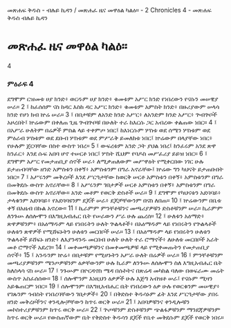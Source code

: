 ﻿
መጽሐፍ ቅዱስ - ብሉይ ኪዳን / መጽሐፈ ዜና መዋዕል ካልዕ። - 2 Chronicles 4 - መጽሐፍ ቅዱስ ብሉይ ኪዳን
# መጽሐፈ ዜና መዋዕል ካልዕ።
4
### ምዕራፍ 4
ደግሞም ርዝመቱ ሀያ ክንድ፥ ወርዱም ሀያ ክንድ፥ ቁመቱም አሥር ክንድ የነበረውን የናሱን መሠዊያ ሠራ።
2 ፤ ከፈሰሰም ናስ ከዳር እስከ ዳር አሥር ክንድ፥ ቁመቱም አምስት ክንድ፥ በዙሪያውም ሠላሳ ክንድ የሆነ ክብ ኵሬ ሠራ።
3 ፤ በበታቹም ለአንድ ክንድ አሥር፥ ለአንድም ክንድ አሥር፥ ጕብጕቦች አዞረበት፤ ኵሬውም በቀለጠ ጊዜ ጕብጕቦቹ በሁለት ተራ ከእርሱ ጋር አብረው ቀልጠው ነበር።
4 ፤ በአሥራ ሁለትም በሬዎች ምስል ላይ ተቀምጦ ነበር፤ ከእነርሱም ሦስቱ ወደ ሰሜን ሦስቱም ወደ ምዕራብ ሦስቱም ወደ ደቡብ ሦስቱም ወደ ምሥራቅ ይመለከቱ ነበር፤ ኵሬውም በላያቸው ነበር፥ የሁሉም ጀርባቸው በስተ ውስጥ ነበረ።
5 ፤ ውፍረቱም አንድ ጋት ያህል ነበረ፤ ከንፈሩም አንደ ጽዋ ከንፈር፥ እንደ ሱፍ አበባ ሆኖ ተሠርቶ ነበር፤ ሦስት ሺህም የባዶስ መሥፈሪያ ይይዝ ነበር።
6 ፤ ደግሞም አሥር የመታጠቢያ ሰኖች ሠራ፥ ለሚቃጠለውም መሥዋዕት የሚቀርበው ነገር ሁሉ ይታጠብባቸው ዘንድ አምስቱን በቀኝ፥ አምስቱንም በግራ አኖራቸው፤ ኵሬው ግን ካህናት ይታጠቡበት ነበር።
7 ፤ አሥሩንም መቅረዞች እንደ ሥርዓታቸው ከወርቅ ሠርቶ አምስቱን በቀኝ፥ አምስቱንም በግራ በመቅደሱ ውስጥ አኖራቸው።
8 ፤ አሥሩንም ገበታዎች ሠርቶ አምስቱን በቀኝ፥ አምስቱንም በግራ በመቅደሱ ውስጥ አኖራቸው። አንድ መቶም የወርቅ ድስቶች ሠራ።
9 ፤ ደግሞም የካህናቱን አደባባይ፥ ታላቁንም አደባባይ፥ የአደባባዩንም ደጆች ሠራ፥ ደጆቻቸውንም በናስ ለበጠ።
10 ፤ ኵሬውንም በቤቱ ቀኝ በአዜብ በኩል አኖረው።
11 ፤ ኪራምም ምንቸቶቹንና መጫሪያዎቹን ድስቶቹንም ሠራ። ኪራምም ለንጉሡ ለሰሎሞን በእግዚአብሔር ቤት የሠራውን ሥራ ሁሉ ጨረሰ።
12 ፤ ሁለቱን አዕማድ፥ ጽዋዎቹንም፥ በአዕማዱም ላይ የነበሩትን ሁለት ጕልላቶች፥ በአዕማዱም ላይ የነበሩትን የጕልላቶች ሁለቱን ጽዋዎች የሚሸፍኑትን ሁለቱን መርበቦች ሠራ።
13 ፤ በአዕማዱም ላይ የነበሩትን ሁለቱን ጕልላቶች ይሸፍኑ ዘንድ፥ ለእያንዳንዱ መርበብ ሁለት ሁለት ተራ ሮማኖች፥ ለሁለቱ መርበቦች አራት መቶ ሮማኖች አደረገ።
14 ፤ መቀመጫዎቹንና በመቀመጫዎቹ ላይ የሚቀመጡትን የመታጠቢያ ሰኖች፥
15 ፤ አንዱንም ኵሬ፥ በበታቹም የሚሆኑትን አሥራ ሁለት በሬዎች ሠራ።
16 ፤ ምንቸቶቹንም መጫሪያዎቹንም ሜንጦዎቹንም ዕቃቸውንም ሁሉ ኪራም ለንጉሡ ለሰሎሞን ስለ እግዚአብሔር ቤት ከለስላሳ ናስ ሠራ።
17 ፤ ንጉሡም በዮርዳኖስ ሜዳ በሱኮትና በጽሬዳ መካከል ባለው በወፍራሙ መሬት ውስጥ አስፈሰሰው።
18 ፤ ሰሎሞንም እነዚህን ዕቃዎች ሁሉ እጅግ አብዝቶ ሠራ፤ የናሱም ሚዛን አይቈጠርም ነበር።
19 ፤ ሰሎሞንም በእግዚአብሔር ቤት የነበረውን ዕቃ ሁሉ የወርቁንም መሠዊያ፥ የገጹንም ኅብስት የነበረባቸውን ገበታዎች፥
20 ፤ በቅድስተ ቅዱሳኑም ፊት እንደ ሥርዓታቸው ያበሩ ዘንድ መቅረዞችንና ቀንዲሎቻቸውን ከጥሩ ወርቅ ሠራ።
21 ፤ አበባዎቹንና ቀንዲሎቹን መኮስተሪያዎቹንም ከጥሩ ወርቅ ሠራ።
22 ፤ ጕጦቹንም ድስቶቹንም ጭልፋዎቹንም ማንደጃዎቹንም ከጥሩ ወርቅ ሠራ። የውስጠኛውም ቤት የቅድስተ ቅዱሳን ደጆች የቤተ መቅደሱም ደጆች የወርቅ ነበሩ። 
